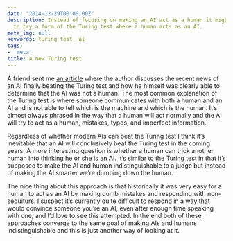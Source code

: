 ```yaml
---
date: "2014-12-29T00:00:00Z"
description: Instead of focusing on making an AI act as a human it might be interesting
  to try a form of the Turing test where a human acts as an AI.
meta_img: null
keywords: turing test, ai
tags:
- 'meta'
title: A new Turing test
---
```


A friend sent me <a href="http://www.bloombergview.com/articles/2014-06-09/fake-victory-for-artificial-intelligence" target="_blank">an article</a> where the author discusses the recent news of an AI finally beating the Turing test and how he himself was clearly able to determine that the AI was not a human. The most common explanation of the Turing test is where someone communicates with both a human and an AI and is not able to tell which is the machine and which is the human. It’s almost always phrased in the way that a human will act normally and the AI will try to act as a human, mistakes, typos, and imperfect information.

Regardless of whether modern AIs can beat the Turing test I think it’s inevitable that an AI will conclusively beat the Turing test in the coming years. A more interesting question is whether a human can trick another human into thinking he or she is an AI. It’s similar to the Turing test in that it’s supposed to make the AI and human indistinguishable to a judge but instead of making the AI smarter we’re dumbing down the human.

The nice thing about this approach is that historically it was very easy for a human to act as an AI by making dumb mistakes and responding with non-sequiturs. I suspect it’s currently quite difficult to respond in a way that would convince someone you’re an AI, even after enough time speaking with one, and I’d love to see this attempted. In the end both of these approaches converge to the same goal of making AIs and humans indistinguishable and this is just another way of looking at it.